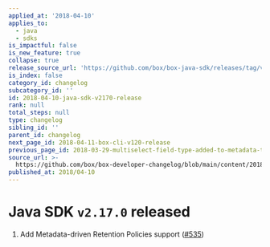 ```yaml
---
applied_at: '2018-04-10'
applies_to:
  - java
  - sdks
is_impactful: false
is_new_feature: true
collapse: true
release_source_url: 'https://github.com/box/box-java-sdk/releases/tag/v2.17.0'
is_index: false
category_id: changelog
subcategory_id: ''
id: 2018-04-10-java-sdk-v2170-release
rank: null
total_steps: null
type: changelog
sibling_id: ''
parent_id: changelog
next_page_id: 2018-04-11-box-cli-v120-release
previous_page_id: 2018-03-29-multiselect-field-type-added-to-metadata-templates
source_url: >-
  https://github.com/box/box-developer-changelog/blob/main/content/2018/04-10-java-sdk-v2170-release.md
published_at: 2018/04-10
---
```

# Java SDK `v2.17.0` released

1. Add Metadata-driven Retention Policies support ([#535](https://github.com/box/box-java-sdk/pull/535))